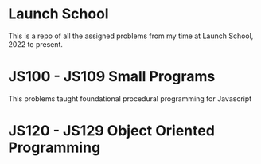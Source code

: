 # Launch School
This is a repo of all the assigned problems from my time at Launch School, 
2022 to present. 

# JS100 - JS109 Small Programs 
This problems taught foundational procedural programming for Javascript 

# JS120 - JS129 Object Oriented Programming 


